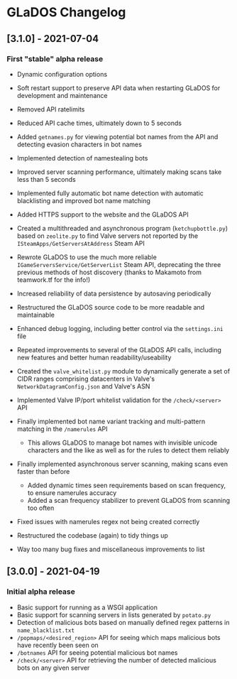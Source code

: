 # GLaDOS Changelog

## [3.1.0] - 2021-07-04
### First "stable" alpha release
+ Dynamic configuration options
+ Soft restart support to preserve API data when restarting GLaDOS for development and maintenance
+ Removed API ratelimits
+ Reduced API cache times, ultimately down to 5 seconds
+ Added `getnames.py` for viewing potential bot names from the API and detecting evasion characters in bot names

+ Implemented detection of namestealing bots
+ Improved server scanning performance, ultimately making scans take less than 5 seconds
+ Implemented fully automatic bot name detection with automatic blacklisting and improved bot name matching

+ Added HTTPS support to the website and the GLaDOS API

+ Created a multithreaded and asynchronous program (`ketchupbottle.py`) based on `zeolite.py` to find Valve servers not reported by the `ISteamApps/GetServersAtAddress` Steam API
+ Rewrote GLaDOS to use the much more reliable `IGameServersService/GetServerList` Steam API, deprecating the three previous methods of host discovery (thanks to Makamoto from teamwork.tf for the info!)

+ Increased reliability of data persistence by autosaving periodically
+ Restructured the GLaDOS source code to be more readable and maintainable
+ Enhanced debug logging, including better control via the `settings.ini` file
+ Repeated improvements to several of the GLaDOS API calls, including new features and better human readability/useability

+ Created the `valve_whitelist.py` module to dynamically generate a set of CIDR ranges comprising datacenters in Valve's `NetworkDatagramConfig.json` and Valve's ASN
+ Implemented Valve IP/port whitelist validation for the `/check/<server>` API

+ Finally implemented bot name variant tracking and multi-pattern matching in the `/namerules` API
  + This allows GLaDOS to manage bot names with invisible unicode characters and the like as well as for the rules to detect them reliably
+ Finally implemented asynchronous server scanning, making scans even faster than before
  + Added dynamic times seen requirements based on scan frequency, to ensure namerules accuracy
  + Added a scan frequency stabilizer to prevent GLaDOS from scanning too often
+ Fixed issues with namerules regex not being created correctly
+ Restructured the codebase (again) to tidy things up
+ Way too many bug fixes and miscellaneous improvements to list

## [3.0.0] - 2021-04-19
### Initial alpha release
+ Basic support for running as a WSGI application
+ Basic support for scanning servers in lists generated by `potato.py`
+ Detection of malicious bots based on manually defined regex patterns in `name_blacklist.txt`
+ `/popmaps/<desired_region>` API for seeing which maps malicious bots have recently been seen on
+ `/botnames` API for seeing potential malicious bot names
+ `/check/<server>` API for retrieving the number of detected malicious bots on any given server
